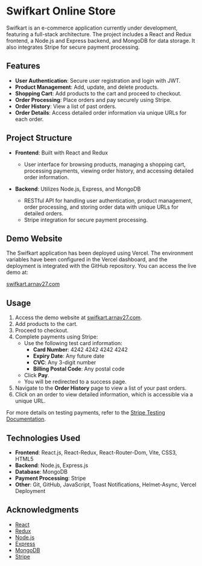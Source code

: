 # Swifkart Online Store

Swifkart is an e-commerce application currently under development, featuring a full-stack architecture. The project includes a React and Redux frontend, a Node.js and Express backend, and MongoDB for data storage. It also integrates Stripe for secure payment processing.

## Features

- **User Authentication**: Secure user registration and login with JWT.
- **Product Management**: Add, update, and delete products.
- **Shopping Cart**: Add products to the cart and proceed to checkout.
- **Order Processing**: Place orders and pay securely using Stripe.
- **Order History**: View a list of past orders.
- **Order Details**: Access detailed order information via unique URLs for each order.

## Project Structure

- **Frontend**: Built with React and Redux
  - User interface for browsing products, managing a shopping cart, processing payments, viewing order history, and accessing detailed order information.

- **Backend**: Utilizes Node.js, Express, and MongoDB
  - RESTful API for handling user authentication, product management, order processing, and storing order data with unique URLs for detailed orders.
  - Stripe integration for secure payment processing.

## Demo Website

The Swifkart application has been deployed using Vercel. The environment variables have been configured in the Vercel dashboard, and the deployment is integrated with the GitHub repository. You can access the live demo at:

[swifkart.arnav27.com](https://swifkart.arnav27.com/)

## Usage

1. Access the demo website at [swifkart.arnav27.com](https://swifkart.arnav27.com/).
2. Add products to the cart.
3. Proceed to checkout.
4. Complete payments using Stripe:
   - Use the following test card information:
     - **Card Number**: 4242 4242 4242 4242
     - **Expiry Date**: Any future date
     - **CVC**: Any 3-digit number
     - **Billing Postal Code**: Any postal code
   - Click **Pay**.
   - You will be redirected to a success page.
5. Navigate to the **Order History** page to view a list of your past orders.
6. Click on an order to view detailed information, which is accessible via a unique URL.

For more details on testing payments, refer to the [Stripe Testing Documentation](https://docs.stripe.com/payments/accept-a-payment?platform=web&ui=stripe-hosted&locale=en-GB#testing).

## Technologies Used

- **Frontend**: React.js, React-Redux, React-Router-Dom, Vite, CSS3, HTML5
- **Backend**: Node.js, Express.js
- **Database**: MongoDB
- **Payment Processing**: Stripe
- **Other**: Git, GitHub, JavaScript, Toast Notifications, Helmet-Async, Vercel Deployment

## Acknowledgments

- [React](https://reactjs.org/)
- [Redux](https://redux.js.org/)
- [Node.js](https://nodejs.org/)
- [Express](https://expressjs.com/)
- [MongoDB](https://www.mongodb.com/)
- [Stripe](https://stripe.com/)
